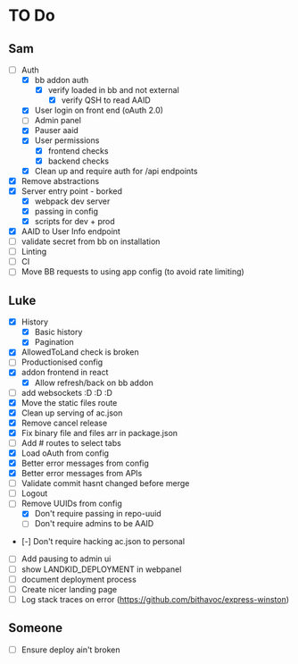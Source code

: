 # TO Do

## Sam

* [ ] Auth
  * [x] bb addon auth
    * [x] verify loaded in bb and not external
      * [x] verify QSH to read AAID
  * [x] User login on front end (oAuth 2.0)
  * [ ] Admin panel
  * [x] Pauser aaid
  * [x] User permissions
    * [x] frontend checks
    * [x] backend checks
  * [x] Clean up and require auth for /api endpoints
* [x] Remove abstractions
* [x] Server entry point - borked
  * [x] webpack dev server
  * [x] passing in config
  * [x] scripts for dev + prod
* [x] AAID to User Info endpoint
* [ ] validate secret from bb on installation
* [ ] Linting
* [ ] CI
* [ ] Move BB requests to using app config (to avoid rate limiting)

## Luke

* [x] History
  * [x] Basic history
  * [x] Pagination
* [x] AllowedToLand check is broken
* [ ] Productionised config
* [x] addon frontend in react
  * [x] Allow refresh/back on bb addon
* [ ] add websockets :D :D :D
* [x] Move the static files route
* [x] Clean up serving of ac.json
* [x] Remove cancel release
* [x] Fix binary file and files arr in package.json
* [ ] Add # routes to select tabs
* [x] Load oAuth from config
* [x] Better error messages from config
* [x] Better error messages from APIs
* [ ] Validate commit hasnt changed before merge
* [ ] Logout
* [ ] Remove UUIDs from config
  * [x] Don't require passing in repo-uuid
  * [ ] Don't require admins to be AAID
* [-] Don't require hacking ac.json to personal
* [ ] Add pausing to admin ui
* [ ] show LANDKID_DEPLOYMENT in webpanel
* [ ] document deployment process
* [ ] Create nicer landing page
* [ ] Log stack traces on error (https://github.com/bithavoc/express-winston)

## Someone

* [ ] Ensure deploy ain't broken
